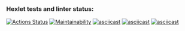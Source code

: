 ### Hexlet tests and linter status:
[![Actions Status](https://github.com/ashot-manovyan/python-project-49/actions/workflows/hexlet-check.yml/badge.svg)](https://github.com/ashot-manovyan/python-project-49/actions)
[![Maintainability](https://api.codeclimate.com/v1/badges/e777fc35d670bfdd254c/maintainability)](https://codeclimate.com/github/ashot-manovyan/python-project-49/maintainability)
[![asciicast](https://asciinema.org/a/RSIeyZ3MS6ePvcKxAs9qVsP1H.svg)](https://asciinema.org/a/RSIeyZ3MS6ePvcKxAs9qVsP1H)
[![asciicast](https://asciinema.org/a/nWp0SXkr2kXU0nzgcMlJFh3ke.svg)](https://asciinema.org/a/nWp0SXkr2kXU0nzgcMlJFh3ke)
[![asciicast](https://asciinema.org/a/QkwImNwOPUzSx3g3at8QEQog8.svg)](https://asciinema.org/a/QkwImNwOPUzSx3g3at8QEQog8)
